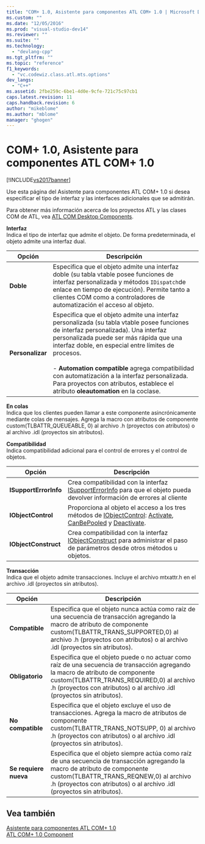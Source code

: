 ```yaml
---
title: "COM+ 1.0, Asistente para componentes ATL COM+ 1.0 | Microsoft Docs"
ms.custom: ""
ms.date: "12/05/2016"
ms.prod: "visual-studio-dev14"
ms.reviewer: ""
ms.suite: ""
ms.technology: 
  - "devlang-cpp"
ms.tgt_pltfrm: ""
ms.topic: "reference"
f1_keywords: 
  - "vc.codewiz.class.atl.mts.options"
dev_langs: 
  - "C++"
ms.assetid: 2fbe259c-6be1-4d0e-9cfe-721c75c97cb1
caps.latest.revision: 11
caps.handback.revision: 6
author: "mikeblome"
ms.author: "mblome"
manager: "ghogen"
---
```

# COM+ 1.0, Asistente para componentes ATL COM+ 1.0
[!INCLUDE[vs2017banner](../../assembler/inline/includes/vs2017banner.md)]

Use esta página del Asistente para componentes ATL COM\+ 1.0 si desea especificar el tipo de interfaz y las interfaces adicionales que se admitirán.  
  
 Para obtener más información acerca de los proyectos ATL y las clases COM de ATL, vea [ATL COM Desktop Components](../../atl/atl-com-desktop-components.md).  
  
 **Interfaz**  
 Indica el tipo de interfaz que admite el objeto.  De forma predeterminada, el objeto admite una interfaz dual.  
  
|Opción|Descripción|  
|------------|-----------------|  
|**Doble**|Especifica que el objeto admite una interfaz doble \(su tabla vtable posee funciones de interfaz personalizada y métodos `IDispatch`de enlace en tiempo de ejecución\).  Permite tanto a clientes COM como a controladores de automatización el acceso al objeto.|  
|**Personalizar**|Especifica que el objeto admite una interfaz personalizada \(su tabla vtable posee funciones de interfaz personalizada\).  Una interfaz personalizada puede ser más rápida que una interfaz doble, en especial entre límites de procesos.<br /><br /> -   **Automation compatible** agrega compatibilidad con automatización a la interfaz personalizada.  Para proyectos con atributos, establece el atributo **oleautomation** en la coclase.|  
  
 **En colas**  
 Indica que los clientes pueden llamar a este componente asincrónicamente mediante colas de mensajes.  Agrega la macro con atributos de componente custom\(TLBATTR\_QUEUEABLE, 0\) al archivo .h \(proyectos con atributos\) o al archivo .idl \(proyectos sin atributos\).  
  
 **Compatibilidad**  
 Indica compatibilidad adicional para el control de errores y el control de objetos.  
  
|Opción|Descripción|  
|------------|-----------------|  
|**ISupportErrorInfo**|Crea compatibilidad con la interfaz [ISupportErrorInfo](../../atl/reference/isupporterrorinfoimpl-class.md) para que el objeto pueda devolver información de errores al cliente|  
|**IObjectControl**|Proporciona al objeto el acceso a los tres métodos de [IObjectControl](http://msdn.microsoft.com/library/windows/desktop/ms686474): [Activate](http://msdn.microsoft.com/library/windows/desktop/ms681303), [CanBePooled](http://msdn.microsoft.com/library/windows/desktop/ms684322) y [Deactivate](http://msdn.microsoft.com/library/windows/desktop/ms687094).|  
|**IObjectConstruct**|Crea compatibilidad con la interfaz [IObjectConstruct](http://msdn.microsoft.com/library/windows/desktop/ms680583) para administrar el paso de parámetros desde otros métodos u objetos.|  
  
 **Transacción**  
 Indica que el objeto admite transacciones.  Incluye el archivo mtxattr.h en el archivo .idl \(proyectos sin atributos\).  
  
|Opción|Descripción|  
|------------|-----------------|  
|**Compatible**|Especifica que el objeto nunca actúa como raíz de una secuencia de transacción agregando la macro de atributo de componente custom\(TLBATTR\_TRANS\_SUPPORTED,0\) al archivo .h \(proyectos con atributos\) o al archivo .idl \(proyectos sin atributos\).|  
|**Obligatorio**|Especifica que el objeto puede o no actuar como raíz de una secuencia de transacción agregando la macro de atributo de componente custom\(TLBATTR\_TRANS\_REQUIRED,0\) al archivo .h \(proyectos con atributos\) o al archivo .idl \(proyectos sin atributos\).|  
|**No compatible**|Especifica que el objeto excluye el uso de transacciones.  Agrega la macro de atributos de componente custom\(TLBATTR\_TRANS\_NOTSUPP, 0\) al archivo .h \(proyectos con atributos\) o al archivo .idl \(proyectos sin atributos\).|  
|**Se requiere nueva**|Especifica que el objeto siempre actúa como raíz de una secuencia de transacción agregando la macro de atributo de componente custom\(TLBATTR\_TRANS\_REQNEW,0\) al archivo .h \(proyectos con atributos\) o al archivo .idl \(proyectos sin atributos\).|  
  
## Vea también  
 [Asistente para componentes ATL COM\+ 1.0](../../atl/reference/atl-com-plus-1-0-component-wizard.md)   
 [ATL COM\+ 1.0 Component](../../atl/reference/adding-an-atl-com-plus-1-0-component.md)